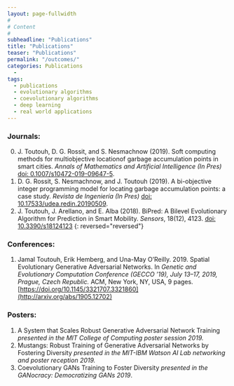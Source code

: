 ```yaml
---
layout: page-fullwidth
#
# Content
#
subheadline: "Publications"
title: "Publications"
teaser: "Publications"
permalink: "/outcomes/"
categories: Publications
  - 
tags:
  - publications
  - evolutionary algorithms
  - coevolutionary algorithms
  - deep learning
  - real world applications
---
```



### Journals:

0. J. Toutouh, D. G. Rossit, and S. Nesmachnow (2019). Soft computing methods for multiobjective locationof garbage accumulation points in smart cities. *Annals of Mathematics and Artificial Intelligence* *(In Pres)* [doi: 0.1007/s10472-019-09647-5](https://doi.org/0.1007/s10472-019-09647-5).
0. D. G. Rossit, S. Nesmachnow, and J. Toutouh (2019). A bi-objective integer programming model for locating garbage accumulation points: a case study. *Revista de Ingeniería* *(In Pres)* [doi: 10.17533/udea.redin.20190509](https://doi.org/10.17533/udea.redin.20190509). 
0. J. Toutouh, J. Arellano, and E. Alba (2018). BiPred: A Bilevel Evolutionary Algorithm for Prediction in Smart Mobility. *Sensors*, 18(12), 4123. [doi: 10.3390/s18124123](https://doi.org/10.3390/s18124123) 
{: reversed="reversed"}

### Conferences:

1. Jamal Toutouh, Erik Hemberg, and Una-May O’Reilly. 2019. Spatial Evolutionary Generative Adversarial Networks. In *Genetic and Evolutionary Computation Conference (GECCO ’19), July 13–17, 2019, Prague, Czech Republic.* ACM, New York, NY, USA, 9 pages. [https://doi.org/10.1145/3321707.3321860](http://arxiv.org/abs/1905.12702)

### Posters:
1. A System that Scales Robust Generative Adversarial Network Training *presented in the MIT College of Computing poster session 2019.*
2. Mustangs: Robust Training of Generative Adversarial Networks by Fostering Diversity *presented in the MIT-IBM Watson AI Lab networking and poster reception 2019.*
3. Coevolutionary GANs Training to Foster Diversity *presented in the GANocracy: Democratizing GANs 2019*.